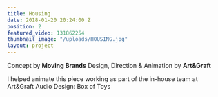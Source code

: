 ```yaml
---
title: Housing
date: 2018-01-20 20:24:00 Z
position: 2
featured_video: 131862254
thumbnail_image: "/uploads/HOUSING.jpg"
layout: project
---
```



Concept by **Moving Brands**
Design, Direction & Animation by **Art&Graft**</p>
I helped animate this piece working as part of the in-house team at Art&Graft
Audio Design: Box of Toys